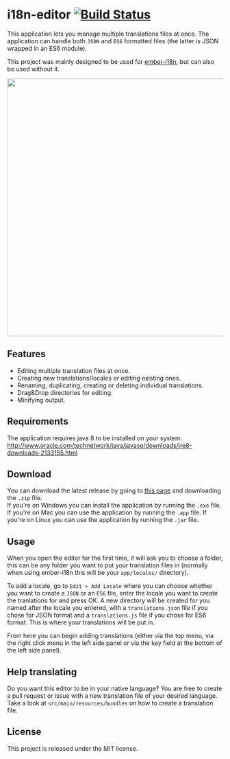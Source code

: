 # i18n-editor [![Build Status](https://travis-ci.org/jcbvm/ember-i18n-editor.svg?branch=master)](https://travis-ci.org/jcbvm/ember-i18n-editor)

This application lets you manage multiple translations files at once. The application can handle both `JSON` and `ES6` formatted files (the latter is JSON wrapped in an ES6 module).

This project was mainly designed to be used for [ember-i18n](https://github.com/jamesarosen/ember-i18n), but can also be used without it.

<img src="https://raw.github.com/jcbvm/i18n-editor/master/screenshot.jpg?2" width="600">

## Features

- Editing multiple translation files at once.
- Creating new translations/locales or editing existing ones.
- Renaming, duplicating, creating or deleting individual translations.
- Drag&Drop directories for editing.
- Minifying output.

## Requirements

The application requires java 8 to be installed on your system.<br>
http://www.oracle.com/technetwork/java/javase/downloads/jre8-downloads-2133155.html

## Download

You can download the latest release by going to [this page](https://github.com/jcbvm/ember-i18n-editor/releases/latest) and downloading the `.zip` file.<br> If you're on Windows you can install the application by running the `.exe` file. If you're on Mac you can use the application by running the `.app` file. If you're on Linux you can use the application by running the `.jar` file.<br>

## Usage

When you open the editor for the first time, it will ask you to choose a folder, this can be any folder you want to put your translation files in (normally when using ember-i18n this will be your `app/locales/` directory). 

To add a locale, go to `Edit > Add Locale` where you can choose whether you want to create a `JSON` or an `ES6` file, enter the locale you want to create the tranlations for and press OK. A new directory will be created for you named after the locale you entered, with a `translations.json` file if you chose for JSON format and a `translations.js` file if you chose for ES6 format. This is where your translations will be put in.

From here you can begin adding translations (either via the top menu, via the right click menu in the left side panel or via the key field at the bottom of the left side panel).

## Help translating

Do you want this editor to be in your native language? You are free to create a pull request or issue with a new translation file of your desired language. Take a look at `src/main/resources/bundles` on how to create a translation file.

## License

This project is released under the MIT license.
